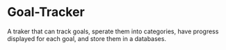 # Goal-Tracker
A traker that can track goals, sperate them into categories, have progress displayed for each goal, and store them in a databases. 
